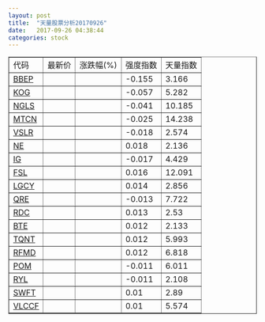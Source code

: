 ```yaml
---
layout: post
title:  "天量股票分析20170926"
date:   2017-09-26 04:38:44
categories: stock
---
```

<script type="text/javascript">
var stockList = []
stockList.push('gb_bbep');
stockList.push('gb_kog');
stockList.push('gb_ngls');
stockList.push('gb_mtcn');
stockList.push('gb_vslr');
stockList.push('gb_ne');
stockList.push('gb_ig');
stockList.push('gb_fsl');
stockList.push('gb_lgcy');
stockList.push('gb_qre');
stockList.push('gb_rdc');
stockList.push('gb_bte');
stockList.push('gb_tqnt');
stockList.push('gb_rfmd');
stockList.push('gb_pom');
stockList.push('gb_ryl');
stockList.push('gb_swft');
stockList.push('gb_vlccf');
</script>

<table border="1">
 <tr>
  <td>代码</td>
  <td>最新价</td>
  <td>涨跌幅(%)</td>
 <td>强度指数</td>
 <td>天量指数</td>
</tr>
  <tr id="bbep"><td><a href="http://stock.finance.sina.com.cn/usstock/quotes/BBEP.html" target="_blank">BBEP</a></td><td></td><td></td><td>-0.155</td><td>3.166</td></tr>
  <tr id="kog"><td><a href="http://stock.finance.sina.com.cn/usstock/quotes/KOG.html" target="_blank">KOG</a></td><td></td><td></td><td>-0.057</td><td>5.282</td></tr>
  <tr id="ngls"><td><a href="http://stock.finance.sina.com.cn/usstock/quotes/NGLS.html" target="_blank">NGLS</a></td><td></td><td></td><td>-0.041</td><td>10.185</td></tr>
  <tr id="mtcn"><td><a href="http://stock.finance.sina.com.cn/usstock/quotes/MTCN.html" target="_blank">MTCN</a></td><td></td><td></td><td>-0.025</td><td>14.238</td></tr>
  <tr id="vslr"><td><a href="http://stock.finance.sina.com.cn/usstock/quotes/VSLR.html" target="_blank">VSLR</a></td><td></td><td></td><td>-0.018</td><td>2.574</td></tr>
  <tr id="ne"><td><a href="http://stock.finance.sina.com.cn/usstock/quotes/NE.html" target="_blank">NE</a></td><td></td><td></td><td>0.018</td><td>2.136</td></tr>
  <tr id="ig"><td><a href="http://stock.finance.sina.com.cn/usstock/quotes/IG.html" target="_blank">IG</a></td><td></td><td></td><td>-0.017</td><td>4.429</td></tr>
  <tr id="fsl"><td><a href="http://stock.finance.sina.com.cn/usstock/quotes/FSL.html" target="_blank">FSL</a></td><td></td><td></td><td>0.016</td><td>12.091</td></tr>
  <tr id="lgcy"><td><a href="http://stock.finance.sina.com.cn/usstock/quotes/LGCY.html" target="_blank">LGCY</a></td><td></td><td></td><td>0.014</td><td>2.856</td></tr>
  <tr id="qre"><td><a href="http://stock.finance.sina.com.cn/usstock/quotes/QRE.html" target="_blank">QRE</a></td><td></td><td></td><td>-0.013</td><td>7.722</td></tr>
  <tr id="rdc"><td><a href="http://stock.finance.sina.com.cn/usstock/quotes/RDC.html" target="_blank">RDC</a></td><td></td><td></td><td>0.013</td><td>2.53</td></tr>
  <tr id="bte"><td><a href="http://stock.finance.sina.com.cn/usstock/quotes/BTE.html" target="_blank">BTE</a></td><td></td><td></td><td>0.012</td><td>2.133</td></tr>
  <tr id="tqnt"><td><a href="http://stock.finance.sina.com.cn/usstock/quotes/TQNT.html" target="_blank">TQNT</a></td><td></td><td></td><td>0.012</td><td>5.993</td></tr>
  <tr id="rfmd"><td><a href="http://stock.finance.sina.com.cn/usstock/quotes/RFMD.html" target="_blank">RFMD</a></td><td></td><td></td><td>0.012</td><td>6.818</td></tr>
  <tr id="pom"><td><a href="http://stock.finance.sina.com.cn/usstock/quotes/POM.html" target="_blank">POM</a></td><td></td><td></td><td>-0.011</td><td>6.011</td></tr>
  <tr id="ryl"><td><a href="http://stock.finance.sina.com.cn/usstock/quotes/RYL.html" target="_blank">RYL</a></td><td></td><td></td><td>-0.011</td><td>2.108</td></tr>
  <tr id="swft"><td><a href="http://stock.finance.sina.com.cn/usstock/quotes/SWFT.html" target="_blank">SWFT</a></td><td></td><td></td><td>0.01</td><td>2.89</td></tr>
  <tr id="vlccf"><td><a href="http://stock.finance.sina.com.cn/usstock/quotes/VLCCF.html" target="_blank">VLCCF</a></td><td></td><td></td><td>0.01</td><td>5.574</td></tr>
</table>
